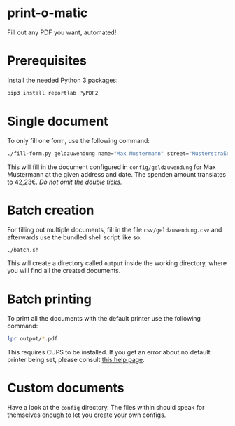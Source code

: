 # print-o-matic
Fill out any PDF you want, automated!


# Prerequisites
Install the needed Python 3 packages:
```bash
pip3 install reportlab PyPDF2
```

# Single document
To only fill one form, use the following command:
```bash
./fill-form.py geldzuwendung name="Max Mustermann" street="Musterstraße 123" city="12345 Musterstadt" date="31.12.2020" amount="42.23"
```

This will fill in the document configured in `config/geldzuwendung` for Max Mustermann at the given address and date. The spenden amount translates to 42,23€. _Do not omit the double ticks._


# Batch creation
For filling out multiple documents, fill in the file `csv/geldzuwendung.csv` and afterwards use the bundled shell script like so:
```bash
./batch.sh
```
This will create a directory called `output` inside the working directory, where you will find all the created documents.


# Batch printing
To print all the documents with the default printer use the following command:
```bash
lpr output/*.pdf
```

This requires CUPS to be installed. If you get an error about no default printer being set, please consult [this help page](https://www.cups.org/documentation.php/options.html#DEFAULT).


# Custom documents
Have a look at the `config` directory. The files within should speak for themselves enough to let you create your own configs.

